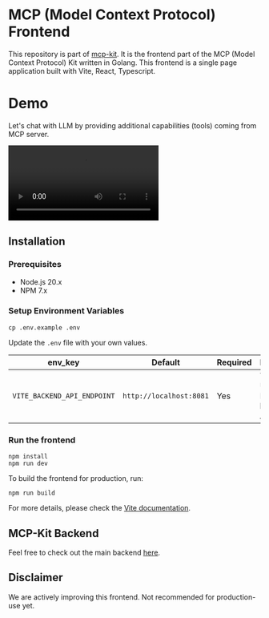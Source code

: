 # MCP (Model Context Protocol) Frontend

This repository is part of [mcp-kit](https://github.com/shaharia-lab/mcp-kit).
It is the frontend part of the MCP (Model Context Protocol) Kit written in Golang. 
This frontend is a single page application built with Vite, React, Typescript.

# Demo

Let's chat with LLM by providing additional capabilities (tools) coming from MCP server.

<video src="https://github.com/user-attachments/assets/81804a29-e896-4f65-a929-05ac6a6aa92a" controls title="MCP Kit in action"></video>

## Installation

### Prerequisites

- Node.js 20.x
- NPM 7.x

### Setup Environment Variables

```shell
cp .env.example .env
```

Update the `.env` file with your own values.

| env_key                     | Default                 | Required | Description                           |
|-----------------------------|-------------------------|----------|---------------------------------------|
| `VITE_BACKEND_API_ENDPOINT` | `http://localhost:8081` | Yes      | The base URL for the MCP backend API. |


### Run the frontend

```shell
npm install
npm run dev
```

To build the frontend for production, run:

```shell
npm run build
```

For more details, please check the [Vite documentation](https://vite.dev/guide/).

## MCP-Kit Backend

Feel free to check out the main backend [here](https://github.com/shaharia-lab/mcp-kit).

## Disclaimer

We are actively improving this frontend. Not recommended for production-use yet.
